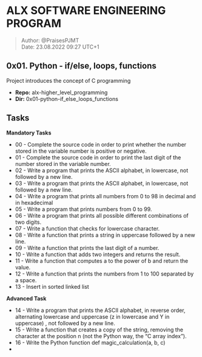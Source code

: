 # ALX SOFTWARE ENGINEERING PROGRAM 

> Author:         @PraisesPJMT <br>
> Date:           23.08.2022 09:27 UTC+1


## 0x01. Python - if/else, loops, functions
Project introduces the concept of C programming

- **Repo:**   alx-higher_level_programming
- **Dir:**    0x01-python-if_else_loops_functions

## Tasks
**Mandatory Tasks**
- 00 -  Complete the source code in order to print whether the number stored in the variable number is positive or negative.
- 01 - Complete the source code in order to print the last digit of the number stored in the variable number.
- 02 - Write a program that prints the ASCII alphabet, in lowercase, not followed by a new line.
- 03 - Write a program that prints the ASCII alphabet, in lowercase, not followed by a new line.
- 04 - Write a program that prints all numbers from 0 to 98 in decimal and in hexadecimal
- 05 - Write a program that prints numbers from 0 to 99.
- 06 - Write a program that prints all possible different combinations of two digits.
- 07 - Write a function that checks for lowercase character.
- 08 - Write a function that prints a string in uppercase followed by a new line.
- 09 - Write a function that prints the last digit of a number.
- 10 - Write a function that adds two integers and returns the result.
- 11 - Write a function that computes a to the power of b and return the value.
- 12 - Write a function that prints the numbers from 1 to 100 separated by a space.
- 13 - Insert in sorted linked list

**Advanced Task**
- 14 - Write a program that prints the ASCII alphabet, in reverse order, alternating lowercase and uppercase (z in lowercase and Y in uppercase) , not followed by a new line.
- 15 - Write a function that creates a copy of the string, removing the character at the position n (not the Python way, the “C array index”).
- 16 - Write the Python function def magic_calculation(a, b, c)
- 